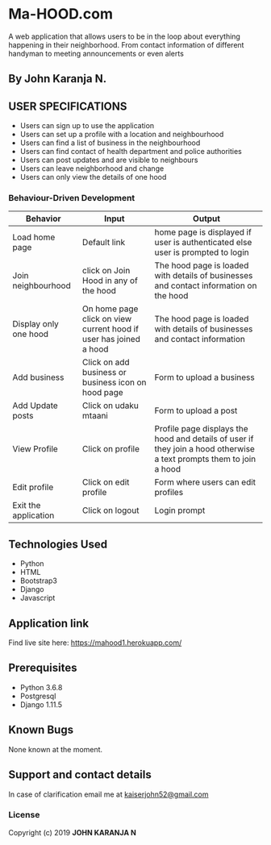 # Ma-HOOD.com
A web application that allows users to be in the loop about everything happening in their neighborhood. From contact information of different handyman to meeting announcements or even alerts

## By John Karanja N.


## USER SPECIFICATIONS
* Users can sign up to use the application
* Users can set up a profile with a location and neighbourhood
* Users can find a list of business in the neighbourhood
* Users can find contact of health department and police authorities
* Users can post updates and are visible to neighbours
* Users can leave neighborhood and change 
* Users can only view the details of one hood



### Behaviour-Driven Development
| Behavior            | Input                         | Output                        |
| ------------------- | ----------------------------- | ----------------------------- |
| Load home page | Default link | home page is displayed if user is authenticated else user is prompted to login |
| Join neighbourhood  | click on Join Hood in any of the hood  | The hood page is loaded with details of businesses and contact information on the hood |
| Display only one hood | On home page click on view current hood if user has joined a hood | The hood page is loaded with details of businesses and contact information|
| Add business | Click on add business or business icon on hood page | Form to upload a business|
| Add Update posts | Click on udaku mtaani | Form to upload a post|
| View Profile | Click on profile | Profile page displays the hood and details of user if they join a hood otherwise a text prompts them to join a hood|
| Edit profile | Click on edit profile | Form where users can edit profiles|
| Exit the application | Click on logout | Login prompt |


## Technologies Used
* Python
* HTML
* Bootstrap3
* Django
* Javascript 

## Application link
 Find live site here: https://mahood1.herokuapp.com/

## Prerequisites
* Python 3.6.8 
* Postgresql
* Django 1.11.5


## Known Bugs
None known at the moment.

## Support and contact details
In case of clarification email me at kaiserjohn52@gmail.com

### License
Copyright (c) 2019 **JOHN KARANJA N**